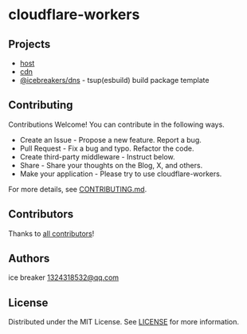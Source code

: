 # cloudflare-workers

## Projects

- [host](apps/api)
- [cdn](apps/cdn)
- [@icebreakers/dns](packages/dns) - tsup(esbuild) build package template

## Contributing

Contributions Welcome! You can contribute in the following ways.

- Create an Issue - Propose a new feature. Report a bug.
- Pull Request - Fix a bug and typo. Refactor the code.
- Create third-party middleware - Instruct below.
- Share - Share your thoughts on the Blog, X, and others.
- Make your application - Please try to use cloudflare-workers.

For more details, see [CONTRIBUTING.md](CONTRIBUTING.md).

## Contributors

Thanks to [all contributors](https://github.com/sonofmagic/cloudflare-workers/graphs/contributors)!

## Authors

ice breaker <1324318532@qq.com>

## License

Distributed under the MIT License. See [LICENSE](LICENSE) for more information.
